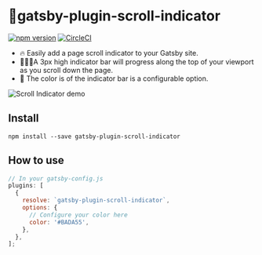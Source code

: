 # 🤳gatsby-plugin-scroll-indicator

[![npm version](https://badge.fury.io/js/gatsby-plugin-scroll-indicator.svg)](https://badge.fury.io/js/gatsby-plugin-scroll-indicator)
[![CircleCI](https://circleci.com/gh/barrymcgee/gatsby-plugin-scroll-indicator/tree/develop.svg?style=svg)](https://circleci.com/gh/barrymcgee/gatsby-plugin-scroll-indicator/tree/develop)


- 🔥 Easily add a page scroll indicator to your Gatsby site.
- 👨🏼‍💻A 3px high indicator bar will progress along the top of your viewport as you scroll down the page.
- 🎨 The color is of the indicator bar is a configurable option.

![Scroll Indicator demo](https://d1c0hjomoutdrw.cloudfront.net/items/170H1P370U03360N0m06/Screen%20Recording%202019-02-19%20at%2001.48%20pm.gif?X-CloudApp-Visitor-Id=2701498 'Scroll Indicator demo')

## Install

`npm install --save gatsby-plugin-scroll-indicator`

## How to use

```javascript
// In your gatsby-config.js
plugins: [
  {
    resolve: `gatsby-plugin-scroll-indicator`,
    options: {
      // Configure your color here
      color: '#BADA55',
    },
  },
];
```
